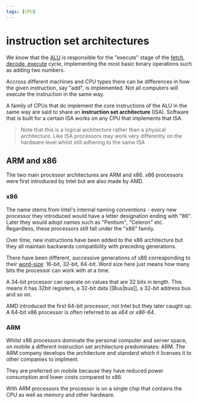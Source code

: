 ```yaml
---
tags: [CPU]
---
```


# instruction set architectures

We know that the [ALU](Arithmetic_Logic_Unit.md) is responsible for the
"execute" stage of the [fetch, decode, execute](Fetch_decode_execute.md) cycle,
implementing the most basic binary operations such as adding two numbers.

Accross different machines and CPU types there can be differences in how the
given instruction, say "add", is implemented. Not all computers will execute the
instruction in the same way.

A family of CPUs that do implement the core instructions of the ALU in the same
way are said to share an **instruction set architecture** (ISA). Software that
is built for a certain ISA works on any CPU that implements that ISA.

> Note that this is a logical architecture rather than a physical architecture.
> Like ISA processors may work very differently on the hardware level whilst
> still adhering to the same ISA

## ARM and x86

The two main processor architectures are ARM and x86. x86 processors were first
introduced by Intel but are also made by AMD.

### x86

The name stems from Intel's internal naming conventions - every new processor
they introduced would have a letter designation ending with "86". Later they
would adopt names such as "Pentium", "Celeron" etc. Regardless, these processors
still fall under the "x86" family.

Over time, new instructions have been added to the x86 architecture but they all
maintain backwards compatibility with preceding generations.

There have been different, successive generations of x86 corresponding to their
[word-size](Signed_and_unsigned_numbers.md): 16-bit, 32-bit, 64-bit. Word size
here just means how many bits the processor can work with at a time.

A 34-bit processor can operate on values that are 32 bits in length. This means
it has 32bit registers, a 32-bit data [[Bus|bus]], a 32-bit address bus and so
on.

AMD introduced the first 64-bit processor, not Intel but they later caught up. A
64-bit x86 processor is often referred to as _x64_ or _x86-64_.

### ARM

Whilst x86 processors dominate the personal computer and server space, on mobile
a different instruction set architecture predominates: ARM. The ARM company
develops the architecture and standard which it licenses it to other companies
to implment.

They are preferred on mobile because they have reduced power consumption and
lower costs compared to x86.

With ARM processors the processor is on a single chip that contains the CPU as
well as memory and other hardware.
